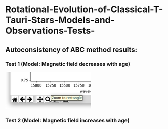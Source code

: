# Rotational-Evolution-of-Classical-T-Tauri-Stars-Models-and-Observations-Tests-
## Autoconsistency of ABC method results:

### Test 1 (Model: Magnetic field decreases with age)
<img src="https://raw.githubusercontent.com/javiserna/vsini/master/Images/Screenshot%20from%202020-08-06%2018-30-17.png?token=ADW2GZ2NCEBW2W7C3BG4VPK7MGPZ2" style="zoom:80%;" />

### Test 2 (Model: Magnetic field increases with age)

